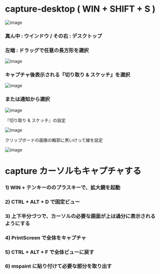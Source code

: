 # capture-desktop ( WIN + SHIFT + S )

![image](https://user-images.githubusercontent.com/1501327/204120924-16e81ce5-420e-415b-989b-76f2783d425b.png)

### 真ん中 : ウインドウ / その右 : デスクトップ

### 左端 : ドラッグで任意の長方形を選択

![image](https://user-images.githubusercontent.com/1501327/204124165-34fc30a4-e554-439e-972b-e66587b3c2b7.png)

### キャプチャ後表示される『切り取り & スケッチ』を選択

![image](https://user-images.githubusercontent.com/1501327/204124292-9da0b8b1-b3a0-458d-9bea-f8b921433d0a.png)

### または通知から選択

![image](https://user-images.githubusercontent.com/1501327/204124440-d6705604-39d4-4ba9-a3c8-c1fbfb820d21.png)

『切り取り & スケッチ』の設定

![image](https://user-images.githubusercontent.com/1501327/204124535-b3215d09-a4c4-4609-b2d3-ca188a82cf36.png)

クリップボードの画像の輪郭に黒いけって線を設定

![image](https://user-images.githubusercontent.com/1501327/204124646-217cd140-f8ff-4ed4-ad76-dcd9e38ce3c3.png)

# capture カーソルもキャプチャする
### 1) WIN + テンキーののプラスキーで、拡大鏡を起動
### 2) CTRL + ALT + D で固定ビュー
### 3) 上下半分づつで、カーソルの必要な画面が上は過分に表示されるようにする
### 4) PrintScreen で全体をキャプチャ
### 5) CTRL + ALT + F で全体ビューに戻す
### 6) mspaint に貼り付けて必要な部分を取り出す
